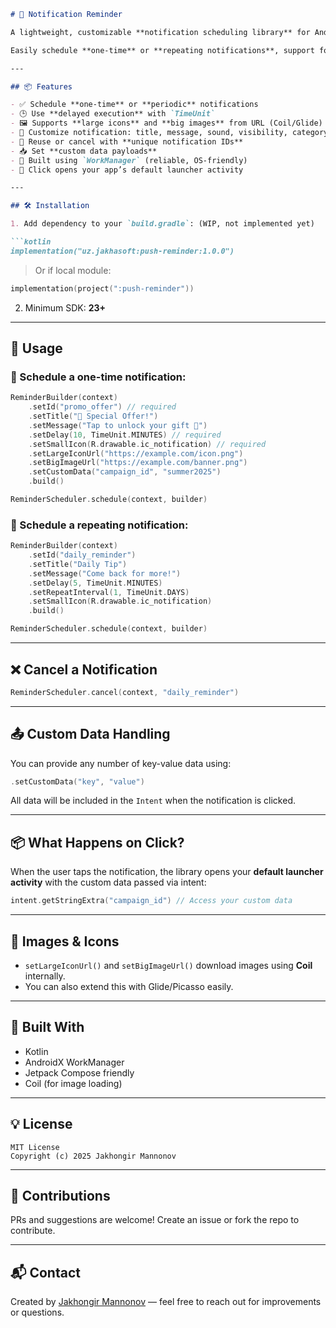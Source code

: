 ````markdown
# 🚀 Notification Reminder

A lightweight, customizable **notification scheduling library** for Android using **WorkManager** and **Jetpack Compose** compatibility.

Easily schedule **one-time** or **repeating notifications**, support for **custom payloads**, **image URLs**, **channels**, and **click actions** — all with a clean **Builder pattern**.

---

## 📦 Features

- ✅ Schedule **one-time** or **periodic** notifications
- 🕒 Use **delayed execution** with `TimeUnit`
- 🖼️ Supports **large icons** and **big images** from URL (Coil/Glide)
- 🔕 Customize notification: title, message, sound, visibility, category
- 🔁 Reuse or cancel with **unique notification IDs**
- 📥 Set **custom data payloads**
- 🔧 Built using `WorkManager` (reliable, OS-friendly)
- 💬 Click opens your app’s default launcher activity

---

## 🛠️ Installation

1. Add dependency to your `build.gradle`: (WIP, not implemented yet)

```kotlin
implementation("uz.jakhasoft:push-reminder:1.0.0")
````

> Or if local module:

```kotlin
implementation(project(":push-reminder"))
```

2. Minimum SDK: **23+**

---

## 🚀 Usage

### 🔧 Schedule a one-time notification:

```kotlin
ReminderBuilder(context)
    .setId("promo_offer") // required
    .setTitle("🎉 Special Offer!")
    .setMessage("Tap to unlock your gift 🎁")
    .setDelay(10, TimeUnit.MINUTES) // required
    .setSmallIcon(R.drawable.ic_notification) // required
    .setLargeIconUrl("https://example.com/icon.png")
    .setBigImageUrl("https://example.com/banner.png")
    .setCustomData("campaign_id", "summer2025")
    .build()

ReminderScheduler.schedule(context, builder)
```

### 🔁 Schedule a repeating notification:

```kotlin
ReminderBuilder(context)
    .setId("daily_reminder")
    .setTitle("Daily Tip")
    .setMessage("Come back for more!")
    .setDelay(5, TimeUnit.MINUTES)
    .setRepeatInterval(1, TimeUnit.DAYS)
    .setSmallIcon(R.drawable.ic_notification)
    .build()

ReminderScheduler.schedule(context, builder)
```

---

## ❌ Cancel a Notification

```kotlin
ReminderScheduler.cancel(context, "daily_reminder")
```

---

## 📤 Custom Data Handling

You can provide any number of key-value data using:

```kotlin
.setCustomData("key", "value")
```

All data will be included in the `Intent` when the notification is clicked.

---

## 📦 What Happens on Click?

When the user taps the notification, the library opens your **default launcher activity** with the custom data passed via intent:

```kotlin
intent.getStringExtra("campaign_id") // Access your custom data
```

---

## 📸 Images & Icons

* `setLargeIconUrl()` and `setBigImageUrl()` download images using **Coil** internally.
* You can also extend this with Glide/Picasso easily.

---

## 🧱 Built With

* Kotlin
* AndroidX WorkManager
* Jetpack Compose friendly
* Coil (for image loading)

---

## 💡 License

```
MIT License
Copyright (c) 2025 Jakhongir Mannonov
```

---

## 🤝 Contributions

PRs and suggestions are welcome!
Create an issue or fork the repo to contribute.

---

## 📬 Contact

Created by [Jakhongir Mannonov](https://github.com/Jakhadev) — feel free to reach out for improvements or questions.